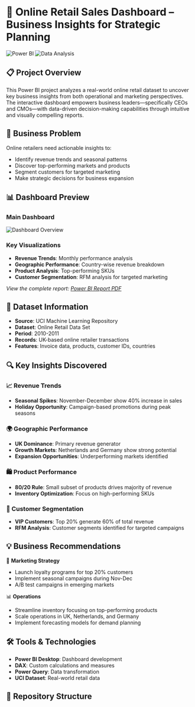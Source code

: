 # 🛒 Online Retail Sales Dashboard – Business Insights for Strategic Planning

![Power BI](https://img.shields.io/badge/Power%20BI-F2C811?style=for-the-badge&logo=powerbi&logoColor=black)
![Data Analysis](https://img.shields.io/badge/Data%20Analysis-4285F4?style=for-the-badge&logo=google-analytics&logoColor=white)

## 📋 Project Overview

This Power BI project analyzes a real-world online retail dataset to uncover key business insights from both operational and marketing perspectives. The interactive dashboard empowers business leaders—specifically CEOs and CMOs—with data-driven decision-making capabilities through intuitive and visually compelling reports.

## 🎯 Business Problem

Online retailers need actionable insights to:
- Identify revenue trends and seasonal patterns
- Discover top-performing markets and products
- Segment customers for targeted marketing
- Make strategic decisions for business expansion

## 📊 Dashboard Preview

### Main Dashboard
![Dashboard Overview](screenshots/dashboard-overview.png)

### Key Visualizations
- **Revenue Trends**: Monthly performance analysis
- **Geographic Performance**: Country-wise revenue breakdown
- **Product Analysis**: Top-performing SKUs
- **Customer Segmentation**: RFM analysis for targeted marketing

*View the complete report: [Power BI Report PDF](screenshots/Online%20Retails%20Sales%20Dashboard.pdf)*
## 📁 Dataset Information

- **Source**: UCI Machine Learning Repository
- **Dataset**: Online Retail Data Set
- **Period**: 2010-2011
- **Records**: UK-based online retailer transactions
- **Features**: Invoice data, products, customer IDs, countries

## 🔍 Key Insights Discovered

### 📈 Revenue Trends
- **Seasonal Spikes**: November-December show 40% increase in sales
- **Holiday Opportunity**: Campaign-based promotions during peak seasons

### 🌍 Geographic Performance
- **UK Dominance**: Primary revenue generator
- **Growth Markets**: Netherlands and Germany show strong potential
- **Expansion Opportunities**: Underperforming markets identified

### 🛍️ Product Performance
- **80/20 Rule**: Small subset of products drives majority of revenue
- **Inventory Optimization**: Focus on high-performing SKUs

### 👥 Customer Segmentation
- **VIP Customers**: Top 20% generate 60% of total revenue
- **RFM Analysis**: Customer segments identified for targeted campaigns

## 💡 Business Recommendations

🎯 **Marketing Strategy**
- Launch loyalty programs for top 20% customers
- Implement seasonal campaigns during Nov-Dec
- A/B test campaigns in emerging markets

📊 **Operations**
- Streamline inventory focusing on top-performing products
- Scale operations in UK, Netherlands, and Germany
- Implement forecasting models for demand planning

## 🛠️ Tools & Technologies

- **Power BI Desktop**: Dashboard development
- **DAX**: Custom calculations and measures
- **Power Query**: Data transformation
- **UCI Dataset**: Real-world retail data

## 📁 Repository Structure

